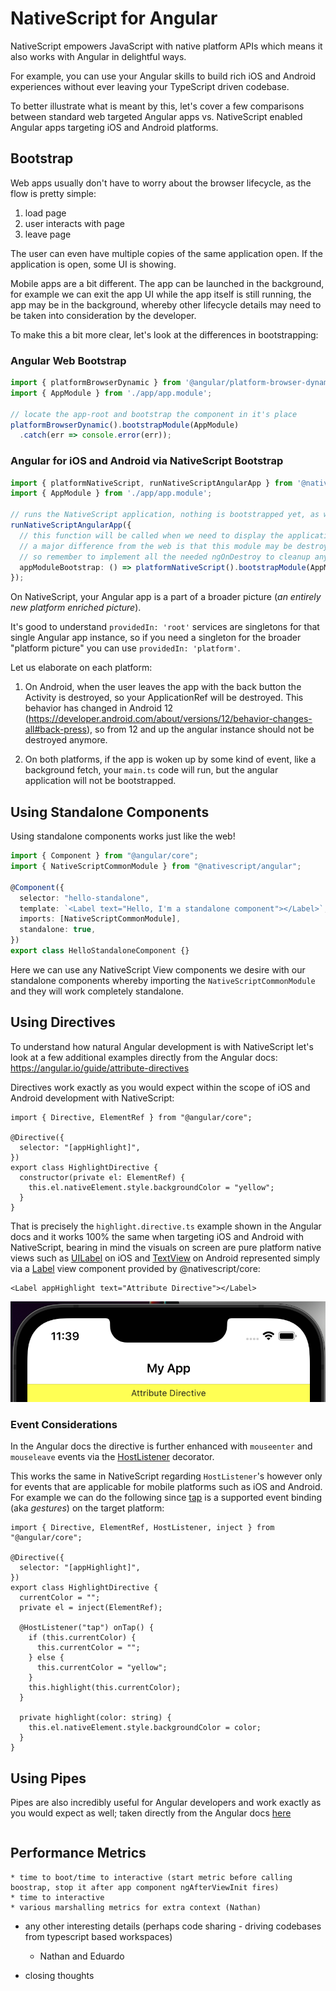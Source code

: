 # NativeScript for Angular

NativeScript empowers JavaScript with native platform APIs which means it also works with Angular in delightful ways.

For example, you can use your Angular skills to build rich iOS and Android experiences without ever leaving your TypeScript driven codebase.

To better illustrate what is meant by this, let's cover a few comparisons between standard web targeted Angular apps vs. NativeScript enabled Angular apps targeting iOS and Android platforms.

## Bootstrap

Web apps usually don't have to worry about the browser lifecycle, as the flow is pretty simple:
1. load page
2. user interacts with page
3. leave page

The user can even have multiple copies of the same application open. If the application is open, some UI is showing.

Mobile apps are a bit different. The app can be launched in the background, for example we can exit the app UI while the app itself is still running, the app may be in the background, whereby other lifecycle details may need to be taken into consideration by the developer.

To make this a bit more clear, let's look at the differences in bootstrapping:

### Angular Web Bootstrap

```ts
import { platformBrowserDynamic } from '@angular/platform-browser-dynamic';
import { AppModule } from './app/app.module';

// locate the app-root and bootstrap the component in it's place
platformBrowserDynamic().bootstrapModule(AppModule)
  .catch(err => console.error(err));
```

### Angular for iOS and Android via NativeScript Bootstrap

```ts
import { platformNativeScript, runNativeScriptAngularApp } from '@nativescript/angular';
import { AppModule } from './app/app.module';

// runs the NativeScript application, nothing is bootstrapped yet, as we're only setting up the platform and callbacks
runNativeScriptAngularApp({
  // this function will be called when we need to display the application UI
  // a major difference from the web is that this module may be destroyed when the user leaves the application and recreated when the user opens it again
  // so remember to implement all the needed ngOnDestroy to cleanup any events that were bound here!
  appModuleBootstrap: () => platformNativeScript().bootstrapModule(AppModule),
});
```

On NativeScript, your Angular app is a part of a broader picture (*an entirely new platform enriched picture*). 

It's good to understand `providedIn: 'root'` services are singletons for that single Angular app instance, so if you need a singleton for the broader "platform picture" you can use `providedIn: 'platform'`.

Let us elaborate on each platform:

1. On Android, when the user leaves the app with the back button the Activity is destroyed, so your ApplicationRef will be destroyed. This behavior has changed in Android 12 (https://developer.android.com/about/versions/12/behavior-changes-all#back-press), so from 12 and up the angular instance should not be destroyed anymore.

2. On both platforms, if the app is woken up by some kind of event, like a background fetch, your `main.ts` code will run, but the angular application will not be bootstrapped.

## Using Standalone Components

Using standalone components works just like the web!

```ts
import { Component } from "@angular/core";
import { NativeScriptCommonModule } from "@nativescript/angular";

@Component({
  selector: "hello-standalone",
  template: `<Label text="Hello, I'm a standalone component"></Label>`,
  imports: [NativeScriptCommonModule],
  standalone: true,
})
export class HelloStandaloneComponent {}
```

Here we can use any NativeScript View components we desire with our standalone components whereby importing the `NativeScriptCommonModule` and they will work completely standalone.

## Using Directives

To understand how natural Angular development is with NativeScript let's look at a few additional examples directly from the Angular docs: https://angular.io/guide/attribute-directives

Directives work exactly as you would expect within the scope of iOS and Android development with NativeScript:

```
import { Directive, ElementRef } from "@angular/core";

@Directive({
  selector: "[appHighlight]",
})
export class HighlightDirective {
  constructor(private el: ElementRef) {
    this.el.nativeElement.style.backgroundColor = "yellow";
  }
}
```

That is precisely the `highlight.directive.ts` example shown in the Angular docs and it works 100% the same when targeting iOS and Android with NativeScript, bearing in mind the visuals on screen are pure platform native views such as [UILabel](https://developer.apple.com/documentation/uikit/uilabel) on iOS and [TextView](https://developer.android.com/reference/android/widget/TextView) on Android represented simply via a [Label](https://docs.nativescript.org/ui-and-styling.html#label) view component provided by @nativescript/core:

```
<Label appHighlight text="Attribute Directive"></Label>
```

![Directives with NativeScript](./images/directives.png?raw=true "Directives with NativeScript")

### Event Considerations

In the Angular docs the directive is further enhanced with `mouseenter` and `mouseleave` events via the [HostListener](https://angular.io/api/core/HostListener) decorator.

This works the same in NativeScript regarding `HostListener`'s however only for events that are applicable for mobile platforms such as iOS and Android. For example we can do the following since [tap]() is a supported event binding (aka *gestures*) on the target platform:

```
import { Directive, ElementRef, HostListener, inject } from "@angular/core";

@Directive({
  selector: "[appHighlight]",
})
export class HighlightDirective {
  currentColor = "";
  private el = inject(ElementRef);

  @HostListener("tap") onTap() {
    if (this.currentColor) {
      this.currentColor = "";
    } else {
      this.currentColor = "yellow";
    }
    this.highlight(this.currentColor);
  }

  private highlight(color: string) {
    this.el.nativeElement.style.backgroundColor = color;
  }
}
```
    
## Using Pipes

Pipes are also incredibly useful for Angular developers and work exactly as you would expect as well; taken directly from the Angular docs [here](https://angular.io/guide/pipe-template)

```

```

## Performance Metrics
    * time to boot/time to interactive (start metric before calling boostrap, stop it after app component ngAfterViewInit fires)
    * time to interactive
    * various marshalling metrics for extra context (Nathan)

* any other interesting details (perhaps code sharing - driving codebases from typescript based workspaces)
    * Nathan and Eduardo

* closing thoughts